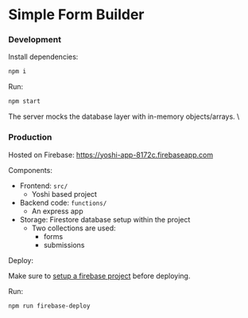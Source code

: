 # Simple Form Builder

### Development

Install dependencies:
```bash
npm i
```


Run:
```bash
npm start
```
The server mocks the database layer with in-memory objects/arrays.
\  
### Production


Hosted on Firebase: https://yoshi-app-8172c.firebaseapp.com

Components:
- Frontend: `src/`
  - Yoshi based project
- Backend code: `functions/`
  - An express app
- Storage: Firestore database setup within the project
  - Two collections are used:
    - forms
    - submissions

Deploy:

Make sure to [setup a firebase project](https://firebase.google.com/docs/cli/) before deploying.

Run:
```bash
npm run firebase-deploy
```
